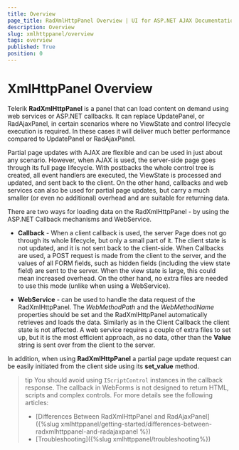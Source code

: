 ```yaml
---
title: Overview
page_title: RadXmlHttpPanel Overview | UI for ASP.NET AJAX Documentation
description: Overview
slug: xmlhttppanel/overview
tags: overview
published: True
position: 0
---
```


# XmlHttpPanel Overview





Telerik **RadXmlHttpPanel** is a panel that can load content on demand using web services or ASP.NET callbacks. It can replace UpdatePanel, or RadAjaxPanel, in certain scenarios where no ViewState and control lifecycle execution is required. In these cases it will deliver much better performance compared to UpdatePanel or RadAjaxPanel.

Partial page updates with AJAX are flexible and can be used in just about any scenario. However, when AJAX is used, the server-side page goes through its full page lifecycle. With postbacks the whole control tree is created, all event handlers are executed, the ViewState is processed and updated, and sent back to the client. On the other hand, callbacks and web services can also be used for partial page updates, but carry a much smaller (or even no additional) overhead and are suitable for returning data.

There are two ways for loading data on the RadXmlHttpPanel - by using the ASP.NET Callback mechanisms and WebService.

* **Callback** - When a client callback is used, the server Page does not go through its whole lifecycle, but only a small part of it. The client state is not updated, and it is not sent back to the client-side. When Callbacks are used, a POST request is made from the client to the server, and the values of all FORM fields, such as hidden fields (including the view state field) are sent to the server. When the view state is large, this could mean increased overhead. On the other hand, no extra files are needed to use this mode (unlike when using a WebService).

* **WebService** - can be used to handle the data request of the RadXmlHttpPanel. The *WebMethodPath* and the *WebMethodName* properties should be set and the RadXmlHttpPanel automatically retrieves and loads the data. Similarly as in the Client Callback the client state is not affected. A web service requires a couple of extra files to set up, but it is the most efficient approach, as no data, other than the **Value** string is sent over from the client to the server.

In addition, when using **RadXmlHttpPanel** a partial page update request can be easily initiated from the client side using its **set_value** method.

>tip You should avoid using `IScriptControl` instances in the callback response. The callback in WebForms is not designed to return HTML, scripts and complex controls. For more details see the following articles:
>
> * [Differences Between RadXmlHttpPanel and RadAjaxPanel]({%slug xmlhttppanel/getting-started/differences-between-radxmlhttppanel-and-radajaxpanel %}) 
> * [Troubleshooting]({%slug xmlhttppanel/troubleshooting%})

